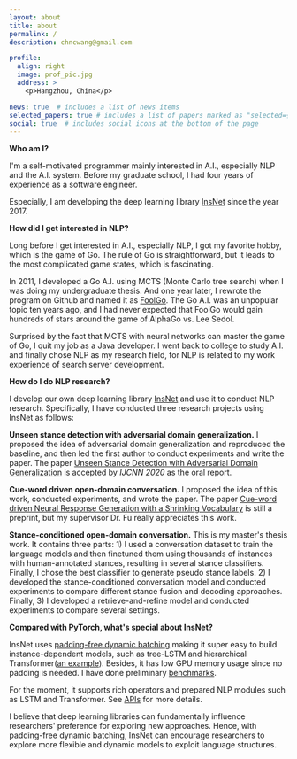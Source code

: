 ```yaml
---
layout: about
title: about
permalink: /
description: chncwang@gmail.com

profile:
  align: right
  image: prof_pic.jpg
  address: >
    <p>Hangzhou, China</p>

news: true  # includes a list of news items
selected_papers: true # includes a list of papers marked as "selected={true}"
social: true  # includes social icons at the bottom of the page
---
```


**Who am I?**

I'm a self-motivated programmer mainly interested in A.I., especially NLP and the A.I. system. Before my graduate school, I had four years of experience as a software engineer.

Especially, I am developing the deep learning library [InsNet](http://github.com/chncwang/insnet) since the year 2017.

**How did I get interested in NLP?**

Long before I get interested in A.I., especially NLP, I got my favorite hobby, which is the game of Go. The rule of Go is straightforward, but it leads to the most complicated game states, which is fascinating.

In 2011, I developed a Go A.I. using MCTS (Monte Carlo tree search) when I was doing my undergraduate thesis. And one year later, I rewrote the program on Github and named it as [FoolGo](http://github.com/chncwang/foolgo). The Go A.I. was an unpopular topic ten years ago, and I had never expected that FoolGo would gain hundreds of stars around the game of AlphaGo vs. Lee Sedol.

Surprised by the fact that MCTS with neural networks can master the game of Go, I quit my job as a Java developer. I went back to college to study A.I. and finally chose NLP as my research field, for NLP is related to my work experience of search server development.

**How do I do NLP research?**

I develop our own deep learning library [InsNet](http://github.com/chncwang/insnet) and use it to conduct NLP research. Specifically, I have conducted three research projects using InsNet as follows:

**Unseen stance detection with adversarial domain generalization.** I proposed the idea of adversarial domain generalization and reproduced the baseline, and then led the first author to conduct experiments and write the paper. The paper [Unseen Stance Detection with Adversarial Domain Generalization](https://arxiv.org/pdf/2010.05471.pdf) is accepted by *IJCNN 2020* as the oral report.

**Cue-word driven open-domain conversation.** I proposed the idea of this work, conducted experiments, and wrote the paper. The paper [Cue-word driven Neural Response Generation with a Shrinking Vocabulary](https://arxiv.org/pdf/2010.04927.pdf) is still a preprint, but my supervisor Dr. Fu really appreciates this work.

**Stance-conditioned open-domain conversation.** This is my master's thesis work. It contains three parts: 1) I used a conversation dataset to train the language models and then finetuned them using thousands of instances with human-annotated stances, resulting in several stance classifiers. Finally, I chose the best classifier to generate pseudo stance labels. 2) I developed the stance-conditioned conversation model and conducted experiments to compare different stance fusion and decoding approaches. Finally, 3) I developed a retrieve-and-refine model and conducted experiments to compare several settings.

**Compared with PyTorch, what's special about InsNet?**

InsNet uses [padding-free dynamic batching](https://insnet.readthedocs.io/en/latest/dynamic_batch.html) making it super easy to build instance-dependent models, such as tree-LSTM and hierarchical Transformer([an example](https://insnet.readthedocs.io/en/latest/getting_started.html#example-of-hierarchical-model)). Besides, it has low GPU memory usage since no padding is needed. I have done preliminary [benchmarks](https://insnet.readthedocs.io/en/latest/benchmark.html).

For the moment, it supports rich operators and prepared NLP modules such as LSTM and Transformer. See [APIs](https://insnet.readthedocs.io/en/latest/reference.html#) for more details.

I believe that deep learning libraries can fundamentally influence researchers' preference for exploring new approaches. Hence, with padding-free dynamic batching, InsNet can encourage researchers to explore more flexible and dynamic models to exploit language structures.
